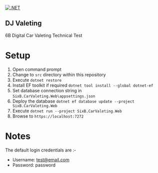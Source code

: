 [![.NET](https://github.com/Howesy77/DJValeting/actions/workflows/dotnet.yml/badge.svg)](https://github.com/Howesy77/DJValeting/actions/workflows/dotnet.yml)

## DJ Valeting
6B Digital Car Valeting Technical Test

# Setup
1. Open command prompt 
2. Change to `src` directory within this repository
3. Execute `dotnet restore`
4. Install EF toolkit if required `dotnet tool install --global dotnet-ef`
5. Set database connection string in `SixB.CarValeting.Web\appsettings.json`
6. Deploy the database `dotnet ef database update --project SixB.CarValeting.Web`
7. Execute `dotnet run --project SixB.CarValeting.Web`
8. Browse to `https://localhost:7272`

# Notes
The default login credentials are :-
* Username: test@email.com
* Password: password
